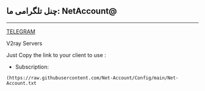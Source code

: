 ## چنل تلگرامی ما: NetAccount@
---
[TELEGRAM](https://t.me/NetAccount)

V2ray Servers

Just Copy the link to your client to use :

- Subscription:
```
(https://raw.githubusercontent.com/Net-Account/Config/main/Net-Account.txt
```
